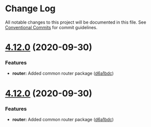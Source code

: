 # Change Log

All notable changes to this project will be documented in this file.
See [Conventional Commits](https://conventionalcommits.org) for commit guidelines.

# [4.12.0](https://github.com/renavigation2/renavigation2/compare/v4.11.0...v4.12.0) (2020-09-30)


### Features

* **router:** Added common router package ([d6a1bdc](https://github.com/renavigation2/renavigation2/commit/d6a1bdc17afcb246d69129593745d1bcb7a2851e))





# [4.12.0](https://github.com/renavigation2/renavigation2/compare/v4.11.0...v4.12.0) (2020-09-30)


### Features

* **router:** Added common router package ([d6a1bdc](https://github.com/renavigation2/renavigation2/commit/d6a1bdc17afcb246d69129593745d1bcb7a2851e))
